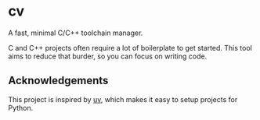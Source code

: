 # cv

A fast, minimal C/C++ toolchain manager.

C and C++ projects often require a lot of boilerplate to get started.
This tool aims to reduce that burder, so you can focus on writing code.

## Acknowledgements

This project is inspired by [uv](https://github.com/astral-sh/uv/),
which makes it easy to setup projects for Python.
